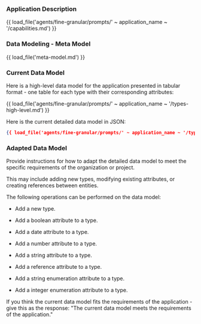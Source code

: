 ### Application Description

{{ load_file('agents/fine-granular/prompts/' ~ application_name ~ '/capabilities.md') }}

### Data Modeling - Meta Model

{{ load_file('meta-model.md') }}

### Current Data Model

Here is a high-level data model for the application presented in tabular format - one table for each type with their corresponding attributes:

{{ load_file('agents/fine-granular/prompts/' ~ application_name ~ '/types-high-level.md') }}

Here is the current detailed data model in JSON:

```json
{{ load_file('agents/fine-granular/prompts/' ~ application_name ~ '/types-detailed.json') }}
```

### Adapted Data Model

Provide instructions for how to adapt the detailed data model to meet the specific requirements of the organization or project.

This may include adding new types, modifying existing attributes, or creating references between entities.

The following operations can be performed on the data model:

* Add a new type.

* Add a boolean attribute to a type.
* Add a date attribute to a type.
* Add a number attribute to a type.
* Add a string attribute to a type.
* Add a reference attribute to a type.
* Add a string enumeration attribute to a type.
* Add a integer enumeration attribute to a type.

If you think the current data model fits the requirements of the application - give this as the response: "The current data model meets the requirements of the application."

